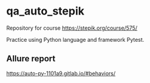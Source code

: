 # qa_auto_stepik

Repository for course https://stepik.org/course/575/

Practice using Python language and framework Pytest.

## Allure report
https://auto-py-1101a9.gitlab.io/#behaviors/
